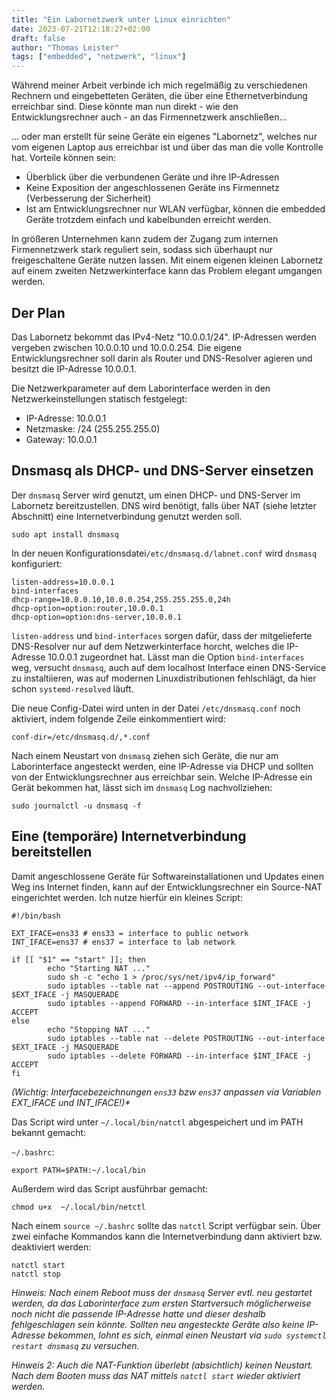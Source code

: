 ```yaml
---
title: "Ein Labornetzwerk unter Linux einrichten"
date: 2023-07-21T12:18:27+02:00
draft: false
author: "Thomas Leister"
tags: ["embedded", "netzwerk", "linux"]
---
```


Während meiner Arbeit verbinde ich mich regelmäßig zu verschiedenen Rechnern und eingebetteten Geräten, die über eine Ethernetverbindung erreichbar sind. Diese könnte man nun direkt - wie den Entwicklungsrechner auch - an das Firmennetzwerk anschließen...

... oder man erstellt für seine Geräte ein eigenes "Labornetz", welches nur vom eigenen Laptop aus erreichbar ist und über das man die volle Kontrolle hat. Vorteile können sein:

* Überblick über die verbundenen Geräte und ihre IP-Adressen
* Keine Exposition der angeschlossenen Geräte ins Firmennetz (Verbesserung der Sicherheit)
* Ist am Entwicklungsrechner nur WLAN verfügbar, können die embedded Geräte trotzdem einfach und kabelbunden erreicht werden.

In größeren Unternehmen kann zudem der Zugang zum internen Firmennetzwerk stark reguliert sein, sodass sich überhaupt nur freigeschaltene Geräte nutzen lassen. Mit einem eigenen kleinen Labornetz auf einem zweiten Netzwerkinterface kann das Problem elegant umgangen werden.

<!--more-->


## Der Plan

Das Labornetz bekommt das IPv4-Netz "10.0.0.1/24". IP-Adressen werden vergeben zwischen 10.0.0.10 und 10.0.0.254. Die eigene Entwicklungsrechner soll darin als Router und DNS-Resolver agieren und besitzt die IP-Adresse 10.0.0.1.

Die Netzwerkparameter auf dem Laborinterface werden in den Netzwerkeinstellungen statisch festgelegt:

* IP-Adresse: 10.0.0.1
* Netzmaske: /24 (255.255.255.0)
* Gateway: 10.0.0.1

## Dnsmasq als DHCP- und DNS-Server einsetzen

Der `dnsmasq` Server wird genutzt, um einen DHCP- und DNS-Server im Labornetz bereitzustellen. DNS wird benötigt, falls über NAT (siehe letzter Abschnitt) eine Internetverbindung genutzt werden soll.

	sudo apt install dnsmasq

In der neuen Konfigurationsdatei`/etc/dnsmasq.d/labnet.conf` wird `dnsmasq` konfiguriert:

	listen-address=10.0.0.1
	bind-interfaces
	dhcp-range=10.0.0.10,10.0.0.254,255.255.255.0,24h
	dhcp-option=option:router,10.0.0.1
	dhcp-option=option:dns-server,10.0.0.1

`listen-address` und `bind-interfaces` sorgen dafür, dass der mitgelieferte DNS-Resolver nur auf dem Netzwerkinterface horcht, welches die IP-Adresse 10.0.0.1 zugeordnet hat. Lässt man die Option `bind-interfaces` weg, versucht `dnsmasq`, auch auf dem localhost Interface einen DNS-Service zu instaltiieren, was auf modernen Linuxdistributionen fehlschlägt, da hier schon `systemd-resolved` läuft. 

Die neue Config-Datei wird unten in der Datei `/etc/dnsmasq.conf` noch aktiviert, indem folgende Zeile einkommentiert wird:

	conf-dir=/etc/dnsmasq.d/,*.conf

Nach einem Neustart von `dnsmasq` ziehen sich Geräte, die nur am Laborinterface angesteckt werden, eine IP-Adresse via DHCP und sollten von der Entwicklungsrechner aus erreichbar sein. Welche IP-Adresse ein Gerät bekommen hat, lässt sich im `dnsmasq` Log nachvollziehen:

	sudo journalctl -u dnsmasq -f

## Eine (temporäre) Internetverbindung bereitstellen

Damit angeschlossene Geräte für Softwareinstallationen und Updates einen Weg ins Internet finden, kann auf der Entwicklungsrechner ein Source-NAT eingerichtet werden. Ich nutze hierfür ein kleines Script:

	#!/bin/bash

	EXT_IFACE=ens33 # ens33 = interface to public network
	INT_IFACE=ens37 # ens37 = interface to lab network
	
	if [[ "$1" == "start" ]]; then
	        echo "Starting NAT ..."
	        sudo sh -c "echo 1 > /proc/sys/net/ipv4/ip_forward"
	        sudo iptables --table nat --append POSTROUTING --out-interface $EXT_IFACE -j MASQUERADE
	        sudo iptables --append FORWARD --in-interface $INT_IFACE -j ACCEPT
	else
	        echo "Stopping NAT ..."
	        sudo iptables --table nat --delete POSTROUTING --out-interface $EXT_IFACE -j MASQUERADE
	        sudo iptables --delete FORWARD --in-interface $INT_IFACE -j ACCEPT
	fi

_(Wichtig: Interfacebezeichnungen `ens33` bzw `ens37` anpassen via Variablen EXT_IFACE und INT_IFACE!)*_

Das Script wird unter `~/.local/bin/natctl` abgespeichert und im PATH bekannt gemacht:

`~/.bashrc`:

	export PATH=$PATH:~/.local/bin
	
Außerdem wird das Script ausführbar gemacht:

	chmod u+x  ~/.local/bin/netctl

Nach einem `source ~/.bashrc` sollte das `natctl` Script verfügbar sein. Über zwei einfache Kommandos kann die Internetverbindung dann aktiviert bzw. deaktiviert werden:

	natctl start
	natctl stop


_Hinweis: Nach einem Reboot muss der `dnsmasq` Server evtl. neu gestartet werden, da das Laborinterface zum ersten Startversuch möglicherweise noch nicht die passende IP-Adresse hatte und dieser deshalb fehlgeschlagen sein könnte. Sollten neu angesteckte Geräte also keine IP-Adresse bekommen, lohnt es sich, einmal einen Neustart via `sudo systemctl restart dnsmasq` zu versuchen._

_Hinweis 2: Auch die NAT-Funktion überlebt (absichtlich) keinen Neustart. Nach dem Booten muss das NAT mittels `natctl start` wieder aktiviert werden._